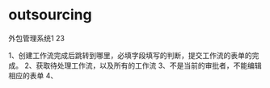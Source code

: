 outsourcing
===========

外包管理系统1
23

1、创建工作流完成后跳转到哪里，必填字段填写的判断，提交工作流的表单的完成。
2、获取待处理工作流，以及所有的工作流
3、不是当前的审批者，不能编辑相应的表单
4、